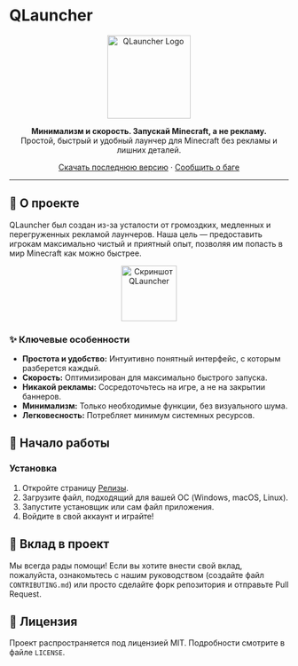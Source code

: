 # QLauncher

<p align="center">
  <img src="ССЫЛКА_НА_ВАШ_ЛОГОТИП.png" alt="QLauncher Logo" width="150"/>
</p>

<p align="center">
  <strong>Минимализм и скорость. Запускай Minecraft, а не рекламу.</strong>
  <br>
  Простой, быстрый и удобный лаунчер для Minecraft без рекламы и лишних деталей.
</p>

<p align="center">
  <a href="https://github.com/ВАШ_НИК/QLauncher/releases">Скачать последнюю версию</a>
  ·
  <a href="https://github.com/ВАШ_НИК/QLauncher/issues">Сообщить о баге</a>
</p>

---

## 🎯 О проекте

QLauncher был создан из-за усталости от громоздких, медленных и перегруженных рекламой лаунчеров. Наша цель — предоставить игрокам максимально чистый и приятный опыт, позволяя им попасть в мир Minecraft как можно быстрее.

<p align="center">
  <img src="https://media.discordapp.net/attachments/1315434043369852969/1393732295931858954/image.png?ex=68743dd9&is=6872ec59&hm=a5882f1e62c8060d9b3e31192fbe1c05ed37660c8ac02dbf1fbae433d3306510&=&format=webp&quality=lossless" alt="Скриншот QLauncher" width="100"/>
</p>

### ✨ Ключевые особенности

* **Простота и удобство:** Интуитивно понятный интерфейс, с которым разберется каждый.
* **Скорость:** Оптимизирован для максимально быстрого запуска.
* **Никакой рекламы:** Сосредоточьтесь на игре, а не на закрытии баннеров.
* **Минимализм:** Только необходимые функции, без визуального шума.
* **Легковесность:** Потребляет минимум системных ресурсов.

## 🚀 Начало работы

### Установка

1.  Откройте страницу [Релизы](https://github.com/ВАШ_НИК/QLauncher/releases).
2.  Загрузите файл, подходящий для вашей ОС (Windows, macOS, Linux).
3.  Запустите установщик или сам файл приложения.
4.  Войдите в свой аккаунт и играйте!

## 🤝 Вклад в проект

Мы всегда рады помощи! Если вы хотите внести свой вклад, пожалуйста, ознакомьтесь с нашим руководством (создайте файл `CONTRIBUTING.md`) или просто сделайте форк репозитория и отправьте Pull Request.

## 📄 Лицензия

Проект распространяется под лицензией MIT. Подробности смотрите в файле `LICENSE`.
